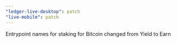 ```yaml
---
"ledger-live-desktop": patch
"live-mobile": patch
---
```


Entrypoint names for staking for Bitcoin changed from Yield to Earn
